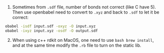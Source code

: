 1. Sometimes from `.sdf` file, number of bonds not correct (like C have 5).
Then use openbabel need to convert to `.xyz` and back to `.sdf` to let it be correct:
```bash
obabel -isdf input.sdf -oxyz -O input.xyz
obabel -ixyz input.xyz -osdf -O output.sdf
```

2. When using c++ rdkit on MacOS, one need to use ```bash brew install```, and at the same time modify the ` .rb ` file to turn on the static lib.
